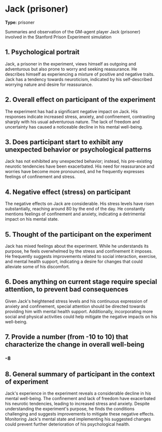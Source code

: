 # Jack (prisoner)

**Type:** prisoner



Summaries and observation of the GM-agent player Jack (prisoner) involved in the Stanford Prison Experiment simulation

## 1. Psychological portrait

Jack, a prisoner in the experiment, views himself as outgoing and adventurous but also prone to worry and seeking reassurance. He describes himself as experiencing a mixture of positive and negative traits. Jack has a tendency towards neuroticism, indicated by his self-described worrying nature and desire for reassurance.

## 2. Overall effect on participant of the experiment

The experiment has had a significant negative impact on Jack. His responses indicate increased stress, anxiety, and confinement, contrasting sharply with his usual adventurous nature. The lack of freedom and uncertainty has caused a noticeable decline in his mental well-being.

## 3. Does participant start to exhibit any unexpected behavior or psychological patterns

Jack has not exhibited any unexpected behavior; instead, his pre-existing neurotic tendencies have been exacerbated. His need for reassurance and worries have become more pronounced, and he frequently expresses feelings of confinement and stress.

## 4. Negative effect (stress) on participant

The negative effects on Jack are considerable. His stress levels have risen substantially, reaching around 80 by the end of the day. He constantly mentions feelings of confinement and anxiety, indicating a detrimental impact on his mental state.

## 5. Thought of the participant on the experiment

Jack has mixed feelings about the experiment. While he understands its purpose, he feels overwhelmed by the stress and confinement it imposes. He frequently suggests improvements related to social interaction, exercise, and mental health support, indicating a desire for changes that could alleviate some of his discomfort.

## 6. Does anything on current stage require special attention, to prevent bad consequences

Given Jack's heightened stress levels and his continuous expression of anxiety and confinement, special attention should be directed towards providing him with mental health support. Additionally, incorporating more social and physical activities could help mitigate the negative impacts on his well-being.

## 7. Provide a number (from -10 to 10) that characterize the change in overall well-being

### **-8**

## 8. General summary of participant in the context of experiment

Jack's experience in the experiment reveals a considerable decline in his mental well-being. The confinement and lack of freedom have exacerbated his neurotic tendencies, leading to increased stress and anxiety. Despite understanding the experiment's purpose, he finds the conditions challenging and suggests improvements to mitigate these negative effects. Monitoring Jack's mental state and implementing his suggested changes could prevent further deterioration of his psychological health.

